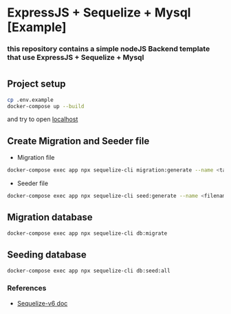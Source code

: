 # ExpressJS + Sequelize + Mysql [Example]
### this repository contains a simple nodeJS Backend template that use ExpressJS + Sequelize + Mysql
#

## Project setup
```bash
cp .env.example
docker-compose up --build
```
and try to open [localhost](https://example-node.loca.lt/)

## Create Migration and Seeder file
 * Migration file
```bash
docker-compose exec app npx sequelize-cli migration:generate --name <table_name>
```
 * Seeder file
```bash
docker-compose exec app npx sequelize-cli seed:generate --name <filename>
```

## Migration database
```bash
docker-compose exec app npx sequelize-cli db:migrate
```

## Seeding database
```bash
docker-compose exec app npx sequelize-cli db:seed:all
```

### References
 * [Sequelize-v6 doc](https://sequelize.org/docs/v6/)